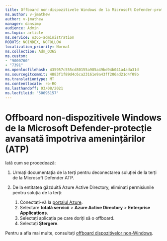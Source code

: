 ```yaml
---
title: Offboard non-dispozitivele Windows de la Microsoft Defender-protecție avansată împotriva amenințărilor (ATP)
ms.author: v-jmathew
author: v-jmathew
manager: dansimp
audience: Admin
ms.topic: article
ms.service: o365-administration
ROBOTS: NOINDEX, NOFOLLOW
localization_priority: Normal
ms.collection: Adm_O365
ms.custom:
- "9000760"
- "7391"
ms.openlocfilehash: 435957c555cd80155a985a49bd94b041a4ada31d
ms.sourcegitcommit: 4883f1f89d4c6ca23161e9a43ff206ad21d4f09b
ms.translationtype: MT
ms.contentlocale: ro-RO
ms.lasthandoff: 03/08/2021
ms.locfileid: "50695157"
---
```

# <a name="offboard-non-windows-devices-from-microsoft-defender-advanced-threat-protection-atp"></a>Offboard non-dispozitivele Windows de la Microsoft Defender-protecție avansată împotriva amenințărilor (ATP)

Iată cum se procedează:

1. Urmați documentația de la terți pentru deconectarea soluției de la terți de la Microsoft Defender ATP.
2. De la entitatea găzduită Azure Active Directory, eliminați permisiunile pentru soluția de la terți:

    1. Conectați-vă la [portalul Azure](https://go.microsoft.com/fwlink/?linkid=2125612).
    1. Selectare **totală servicii**  >  **Azure Active Directory**  >  **Enterprise Applications**.
    1. Selectați aplicația pe care doriți să o offboard.
    1. Selectați **Ștergere**.

Pentru a afla mai multe, consultați [offboard dispozitivelor non-Windows](https://go.microsoft.com/fwlink/?linkid=2143630).
